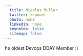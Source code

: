 ```yaml
---
  title: Nicolas Muller
  twitter: zepouet
  photo: none
  linkedin: none
  keynotes: false
  sitemap: false
---
```

he oldest Devops DDAY Member :)